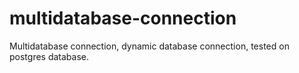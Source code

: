# multidatabase-connection
Multidatabase connection, dynamic database connection, tested on postgres database.
